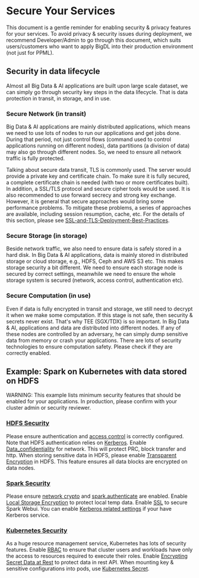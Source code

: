 # Secure Your Services
 
This document is a gentle reminder for enabling security & privacy features for your services. To avoid privacy & security issues during deployment, we recommend Developer/Admin to go through this document, which suits users/customers who want to apply BigDL into their production environment (not just for PPML).
 
## Security in data lifecycle
 
Almost all Big Data & AI applications are built upon large scale dataset, we can simply go through security key steps in the data lifecycle. That is data protection in transit, in storage, and in use.
 
### Secure Network (in transit)
 
Big Data & AI applications are mainly distributed applications, which means we need to use lots of nodes to run our applications and get jobs done. During that period, not just control flows (command used to control applications running on different nodes), data partitions (a division of data) may also go through different nodes. So, we need to ensure all network traffic is fully protected.
 
Talking about secure data transit, TLS is commonly used. The server would provide a private key and certificate chain. To make sure it is fully secured, a complete certificate chain is needed (with two or more certificates built). In addition, a SSL/TLS protocol and secure cipher tools would be used. It is also recommended to use forward secrecy and strong key exchange. However, it is general that secure approaches would bring some performance problems. To mitigate these problems, a series of approaches are available, including session resumption, cache, etc. For the details of this section, please see [SSL-and-TLS-Deployment-Best-Practices](https://github.com/ssllabs/research/wiki/SSL-and-TLS-Deployment-Best-Practices).
 
### Secure Storage (in storage)
 
Beside network traffic, we also need to ensure data is safely stored in a hard disk. In Big Data & AI applications, data is mainly stored in distributed storage or cloud storage, e.g., HDFS, Ceph and AWS S3 etc. This makes storage security a bit different. We need to ensure each storage node is secured by correct settings, meanwhile we need to ensure the whole storage system is secured (network, access control, authentication etc).
 
### Secure Computation (in use)
 
Even if data is fully encrypted in transit and storage, we still need to decrypt it when we make some computation. If this stage is not safe, then security & secrets never exist. That's why TEE (SGX/TDX) is so important. In Big Data & AI, applications and data are distributed into different nodes. If any of these nodes are controlled by an adversary, he can simply dump sensitive data from memory or crash your applications. There are lots of security technologies to ensure computation safety. Please check if they are correctly enabled.
 
## Example: Spark on Kubernetes with data stored on HDFS
 
WARNING: This example lists minimum security features that should be enabled for your applications. In production, please confirm with your cluster admin or security reviewer.
 
### [HDFS Security](https://hadoop.apache.org/docs/stable/hadoop-project-dist/hadoop-common/SecureMode.html)
 
Please ensure authentication and [access control](https://hadoop.apache.org/docs/stable/hadoop-project-dist/hadoop-hdfs/HdfsPermissionsGuide.html) is correctly configured. Note that HDFS authentication relies on [Kerberos](http://web.mit.edu/kerberos/krb5-1.12/doc/user/user_commands/kinit.html). 
Enable [Data_confidentiality](https://hadoop.apache.org/docs/stable/hadoop-project-dist/hadoop-common/SecureMode.html#Data_confidentiality) for network. This will protect PRC, block transfer and http.
When storing sensitive data in HDFS, please enable [Transparent Encryption](https://hadoop.apache.org/docs/stable/hadoop-project-dist/hadoop-hdfs/TransparentEncryption.html) in HDFS. This feature ensures all data blocks are encrypted on data nodes.
 
### [Spark Security](https://spark.apache.org/docs/latest/security.html)
 
Please ensure [network crypto](https://spark.apache.org/docs/latest/security.html#encryption) and [spark.authenticate](https://spark.apache.org/docs/latest/security.html#spark-rpc-communication-protocol-between-spark-processes) are enabled. 
Enable [Local Storage Encryption](https://spark.apache.org/docs/latest/security.html#local-storage-encryption) to protect local temp data. 
Enable [SSL](https://spark.apache.org/docs/latest/security.html#ssl-configuration) to secure Spark Webui. 
You can enable [Kerberos related settings](https://spark.apache.org/docs/latest/security.html#kerberos) if your have Kerberos service. 
### [Kubernetes Security](https://kubernetes.io/docs/concepts/security/)
 
As a huge resource management service, Kubernetes has lots of security features. 
Enable [RBAC](https://kubernetes.io/docs/concepts/security/rbac-good-practices/) to ensure that cluster users and workloads have only the access to resources required to execute their roles. 
Enable [Encrypting Secret Data at Rest](https://kubernetes.io/docs/tasks/administer-cluster/encrypt-data/) to protect data in rest API. 
When mounting key & sensitive configurations into pods, use [Kubernetes Secret](https://kubernetes.io/docs/concepts/configuration/secret/).
